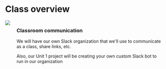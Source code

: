 # Class overview
<div class="columns cols-4">
  <div>
    <img src="https://upload.wikimedia.org/wikipedia/en/7/76/Slack_Icon.png" class="unstyled" />
  </div>
  <div class="span-3">
    <h3>Classroom communication</h3>
    <p>We will have our own Slack organization that we'll use to communicate as a class,  share links, etc.</p>
    <p>Also, our Unit 1 project will be creating your own custom Slack bot to run in our organization</p>
  </div>
</div>
